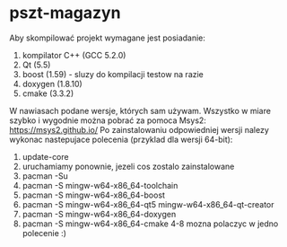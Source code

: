 # pszt-magazyn
Aby skompilować projekt wymagane jest posiadanie:
1. kompilator C++ (GCC 5.2.0)
2. Qt (5.5)
3. boost (1.59) - sluzy do kompilacji testow na razie
4. doxygen (1.8.10)
5. cmake (3.3.2)

W nawiasach podane wersje, których sam używam. Wszystko w miare szybko i wygodnie można pobrać za pomoca Msys2: https://msys2.github.io/
Po zainstalowaniu odpowiedniej wersji nalezy wykonac nastepujace polecenia (przyklad dla wersji 64-bit):
1. update-core
2. uruchamiamy ponownie, jezeli cos zostalo zainstalowane
3. pacman -Su
4. pacman -S mingw-w64-x86_64-toolchain
5. pacman -S mingw-w64-x86_64-boost
6. pacman -S mingw-w64-x86_64-qt5 mingw-w64-x86_64-qt-creator
7. pacman -S mingw-w64-x86_64-doxygen 
8. pacman -S mingw-w64-x86_64-cmake 
4-8 mozna polaczyc w jedno polecenie :)
